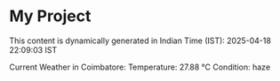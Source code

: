 # My Project

This content is dynamically generated in Indian Time (IST): 2025-04-18 22:09:03 IST


Current Weather in Coimbatore:
Temperature: 27.88 °C
Condition: haze
